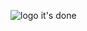 ![logo](https://github.com/snikmas/layout-1/assets/110670321/cb39e33f-fd14-4508-a4f8-116a29efc819)
it's done
